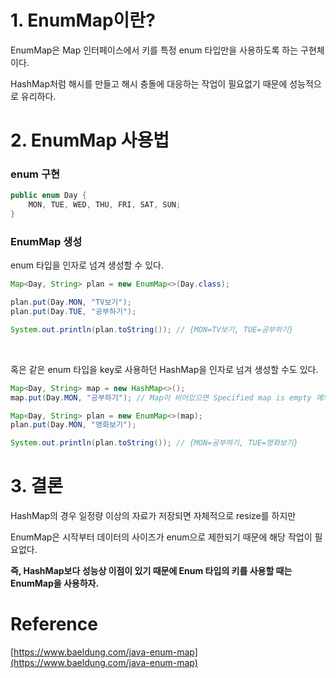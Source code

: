 # 1. EnumMap이란?

EnumMap은 Map 인터페이스에서 키를 특정 enum 타입만을 사용하도록 하는 구현체이다.

HashMap처럼 해시를 만들고 해시 충돌에 대응하는 작업이 필요없기 때문에 성능적으로 유리하다.

# 2. EnumMap 사용법

### enum 구현

```java
public enum Day {
    MON, TUE, WED, THU, FRI, SAT, SUN;
} 
```

### EnumMap 생성

enum 타입을 인자로 넘겨 생성할 수 있다.

```java
Map<Day, String> plan = new EnumMap<>(Day.class);

plan.put(Day.MON, "TV보기");
plan.put(Day.TUE, "공부하기");

System.out.println(plan.toString()); // {MON=TV보기, TUE=공부하기}
```

<br>

혹은 같은 enum 타입을 key로 사용하던 HashMap을 인자로 넘겨 생성할 수도 있다.

```java
Map<Day, String> map = new HashMap<>();
map.put(Day.MON, "공부하기"); // Map이 비어있으면 Specified map is empty 예외 발생

Map<Day, String> plan = new EnumMap<>(map);
plan.put(Day.MON, "영화보기");

System.out.println(plan.toString()); // {MON=공부하기, TUE=영화보기}
```

# 3. 결론

HashMap의 경우 일정량 이상의 자료가 저장되면 자체적으로 resize를 하지만

EnumMap은 시작부터 데이터의 사이즈가 enum으로 제한되기 때문에 해당 작업이 필요없다.

**즉, HashMap보다 성능상 이점이 있기 때문에 Enum 타입의 키를 사용할 때는 EnumMap을 사용하자.**

# Reference

[https://www.baeldung.com/java-enum-map](https://www.baeldung.com/java-enum-map)
